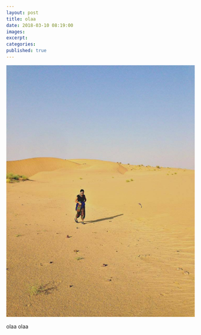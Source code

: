 ```yaml
---
layout: post
title: olaa
date: 2018-03-10 08:19:00
images:
excerpt:
categories:
published: true
---
```


![](/uploads/versions/14732152-1273816682660037-2152612132530003058-n-2---x----720-960x---.jpg)

olaa olaa&nbsp;